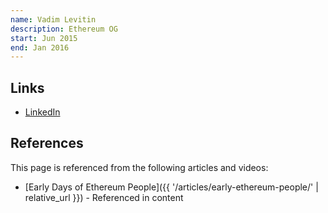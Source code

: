 ```yaml
---
name: Vadim Levitin
description: Ethereum OG
start: Jun 2015
end: Jan 2016
---
```


## Links
- [LinkedIn](https://www.linkedin.com/in/dr-vadim-levitin-0b70b644/)

## References

This page is referenced from the following articles and videos:

- [Early Days of Ethereum People]({{ '/articles/early-ethereum-people/' | relative_url }}) - Referenced in content
